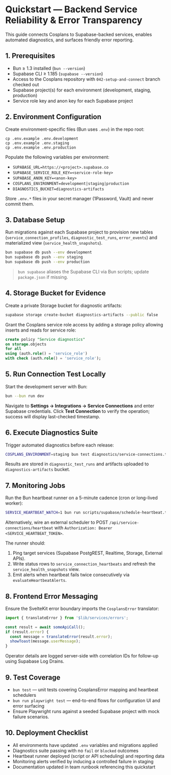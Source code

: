 # Quickstart — Backend Service Reliability & Error Transparency

This guide connects Cosplans to Supabase-backed services, enables automated diagnostics, and surfaces friendly error reporting.

## 1. Prerequisites
- Bun ≥ 1.3 installed (`bun --version`)
- Supabase CLI ≥ 1.185 (`supabase --version`)
- Access to the Cosplans repository with `042-setup-and-connect` branch checked out
- Supabase project(s) for each environment (development, staging, production)
- Service role key and anon key for each Supabase project

## 2. Environment Configuration
Create environment-specific files (Bun uses `.env`) in the repo root:

```
cp .env.example .env.development
cp .env.example .env.staging
cp .env.example .env.production
```

Populate the following variables per environment:
- `SUPABASE_URL=https://<project>.supabase.co`
- `SUPABASE_SERVICE_ROLE_KEY=<service-role-key>`
- `SUPABASE_ANON_KEY=<anon-key>`
- `COSPLANS_ENVIRONMENT=development|staging|production`
- `DIAGNOSTICS_BUCKET=diagnostics-artifacts`

Store `.env.*` files in your secret manager (1Password, Vault) and never commit them.

## 3. Database Setup
Run migrations against each Supabase project to provision new tables (`service_connection_profiles`, `diagnostic_test_runs`, `error_events`) and materialized view (`service_health_snapshots`).

```bash
bun supabase db push --env development
bun supabase db push --env staging
bun supabase db push --env production
```

> `bun supabase` aliases the Supabase CLI via Bun scripts; update `package.json` if missing.

## 4. Storage Bucket for Evidence
Create a private Storage bucket for diagnostic artifacts:

```bash
supabase storage create-bucket diagnostics-artifacts --public false
```

Grant the Cosplans service role access by adding a storage policy allowing inserts and reads for service role:

```sql
create policy "Service diagnostics"
on storage.objects
for all
using (auth.role() = 'service_role')
with check (auth.role() = 'service_role');
```

## 5. Run Connection Test Locally
Start the development server with Bun:

```bash
bun --bun run dev
```

Navigate to **Settings → Integrations → Service Connections** and enter Supabase credentials. Click **Test Connection** to verify the operation; success will display last-checked timestamp.

## 6. Execute Diagnostics Suite
Trigger automated diagnostics before each release:

```bash
COSPLANS_ENVIRONMENT=staging bun test diagnostics/service-connections.test.ts
```

Results are stored in `diagnostic_test_runs` and artifacts uploaded to `diagnostics-artifacts` bucket.

## 7. Monitoring Jobs
Run the Bun heartbeat runner on a 5-minute cadence (cron or long-lived worker):

```bash
SERVICE_HEARTBEAT_WATCH=1 bun run scripts/supabase/schedule-heartbeat.ts
```

Alternatively, wire an external scheduler to POST `/api/service-connections/heartbeat` with `Authorization: Bearer <SERVICE_HEARTBEAT_TOKEN>`.

The runner should:
1. Ping target services (Supabase PostgREST, Realtime, Storage, External APIs).
2. Write status rows to `service_connection_heartbeats` and refresh the `service_health_snapshots` view.
3. Emit alerts when heartbeat fails twice consecutively via `evaluateHeartbeatAlerts`.

## 8. Frontend Error Messaging
Ensure the SvelteKit error boundary imports the `CosplansError` translator:

```ts
import { translateError } from '$lib/services/errors';

const result = await someApiCall();
if (result.error) {
  const message = translateError(result.error);
  showToast(message.userMessage);
}
```

Operator details are logged server-side with correlation IDs for follow-up using Supabase Log Drains.

## 9. Test Coverage
- `bun test` — unit tests covering CosplansError mapping and heartbeat schedulers
- `bun run playwright test` — end-to-end flows for configuration UI and error surfacing
- Ensure Playwright runs against a seeded Supabase project with mock failure scenarios.

## 10. Deployment Checklist
- All environments have updated `.env` variables and migrations applied
- Diagnostics suite passing with no `fail` or `blocked` outcomes
- Heartbeat runner deployed (script or API scheduling) and reporting data
- Monitoring alerts verified by inducing a controlled failure in staging
- Documentation updated in team runbook referencing this quickstart
